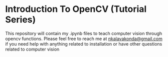 # Introduction To OpenCV (Tutorial Series)

This repository will contain my .ipynb files to teach computer vision through opencv functions.
Please feel free to reach me at nkalavakonda@gmail.com if you need help with anything related to installation or have other questions related to computer vision

